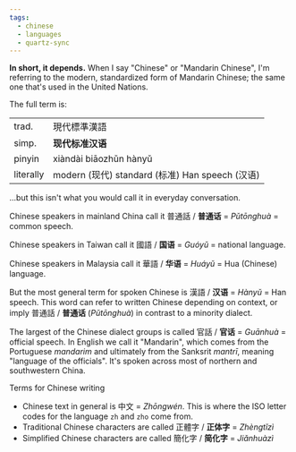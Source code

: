 ```yaml
---
tags:
  - chinese
  - languages
  - quartz-sync
---
```

**In short, it depends.** When I say "Chinese" or "Mandarin Chinese", I'm referring to the modern, standardized form of Mandarin Chinese; the same one that's used in the United Nations.

The full term is:

|           |                        |
| --------- | ---------------------- |
| trad.     | 現代標準漢語           |
| simp.     | **现代标准汉语**           |
| pinyin    | xiàndài biāozhǔn hànyǔ |
| literally | modern (现代) standard (标准) Han speech (汉语)                       |

...but this isn't what you would call it in everyday conversation.

Chinese speakers in mainland China call it 普通話 / **普通话** = _Pǔtōnghuà_ = common speech.

Chinese speakers in Taiwan call it  國語 / **国语** = _Guóyǔ_ = national language.

Chinese speakers in Malaysia call it 華語 / **华语** = _Huáyǔ_ = Hua (Chinese) language.

But the most general term for spoken Chinese is 漢語 / **汉语** = _Hànyǔ_ = Han speech. This word can refer to written Chinese depending on context, or imply 普通話 / **普通话** (_Pǔtōnghuà_) in contrast to a minority dialect.

The largest of the Chinese dialect groups is called 官話 / **官话** = _Guānhuà_ = official speech. In English we call it "Mandarin", which comes from the Portuguese *mandarim* and ultimately from the Sanksrit _mantrī_, meaning "language of the officials". It's spoken across most of northern and southwestern China.

Terms for Chinese writing
- Chinese text in general is 中文 = _Zhōngwén_. This is where the ISO letter codes for the language `zh` and `zho` come from.
- Traditional Chinese characters are called 正體字 / **正体字** = _Zhèngtǐzì_
- Simplified Chinese characters are called 簡化字 / **简化字** = _Jiǎnhuàzì_
